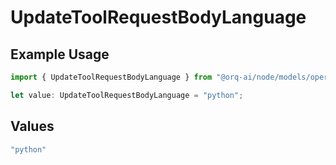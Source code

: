 # UpdateToolRequestBodyLanguage

## Example Usage

```typescript
import { UpdateToolRequestBodyLanguage } from "@orq-ai/node/models/operations";

let value: UpdateToolRequestBodyLanguage = "python";
```

## Values

```typescript
"python"
```
